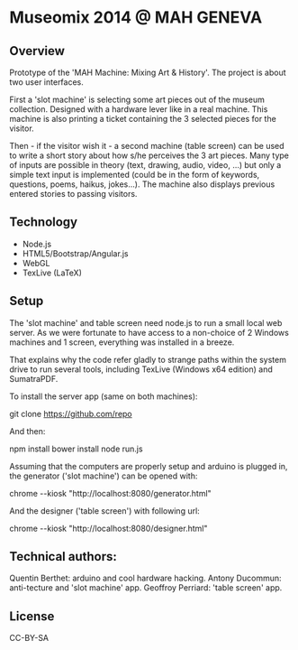 # Museomix 2014 @ MAH GENEVA

## Overview

Prototype of the 'MAH Machine: Mixing Art & History'. The project is about two user interfaces.

First a 'slot machine' is selecting some art pieces out of the museum collection. Designed with a hardware lever like in a real machine. This machine is also printing a ticket containing the 3 selected pieces for the visitor.

Then - if the visitor wish it - a second machine (table screen) can be used to write a short story about how s/he perceives the 3 art pieces. Many type of inputs are possible in theory (text, drawing, audio, video, ...) but only a simple text input is implemented (could be in the form of keywords, questions, poems, haikus, jokes...). The machine also displays previous entered stories to passing visitors.

## Technology

- Node.js
- HTML5/Bootstrap/Angular.js
- WebGL
- TexLive (LaTeX)

## Setup

The 'slot machine' and table screen need node.js to run a small local web server. As we were fortunate to have access to a non-choice of 2 Windows machines and 1 screen, everything was installed in a breeze.

That explains why the code refer gladly to strange paths within the system drive to run several tools, including TexLive (Windows x64 edition) and SumatraPDF.

To install the server app (same on both machines):

  git clone https://github.com/repo

And then:

  npm install
  bower install
  node run.js

Assuming that the computers are properly setup and arduino is plugged in, the generator ('slot machine') can be opened with:

  chrome --kiosk "http://localhost:8080/generator.html"

And the designer ('table screen') with following url:

  chrome --kiosk "http://localhost:8080/designer.html"

## Technical authors:

Quentin Berthet: arduino and cool hardware hacking.
Antony Ducommun: anti-tecture and 'slot machine' app.
Geoffroy Perriard: 'table screen' app.

## License

CC-BY-SA
